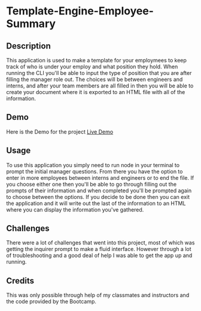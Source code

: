 # Template-Engine-Employee-Summary

## Description
This application is used to make a template for your employmees to keep track of who is under your employ and what position they hold. When running the CLI you'll be able to input the type of position that you are after filling the manager role out. The choices will be between engineers and interns, and after your team members are all filled in then you will be able to create your document where it is exported to an HTML file with all of the information.

## Demo 
Here is the Demo for the project
[Live Demo](https://acm4219.github.io/Template-Engine-Employee-Summary/2020-10-02-22-47-20.mp4)

## Usage
To use this application you simply need to run node in your terminal to prompt the initial manager questions. From there you have the option to enter in more employees between interns and engineers or to end the file. If you choose either one then you'll be able to go through filling out the prompts of their information and when completed you'll be prompted again to choose between the options. If you decide to be done then you can exit the application and it will write out the last of the information to an HTML where you can display the information you've gathered.

## Challenges
There were a lot of challenges that went into this project, most of which was getting the inquirer prompt to make a fluid interface. However through a lot of troubleshooting and a good deal of help I was able to get the app up and running.

## Credits 
This was only possible through help of my classmates and instructors and the code provided by the Bootcamp.

